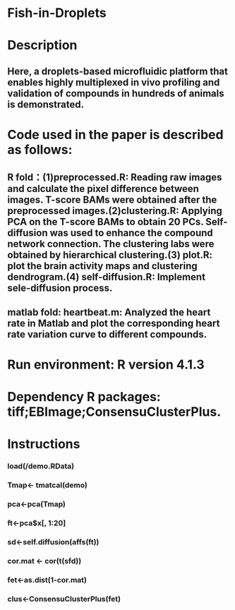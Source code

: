 # Fish-in-Droplets
# Description

## Here, a droplets-based microfluidic platform that enables highly multiplexed in vivo profiling and validation of compounds in hundreds of animals is demonstrated.

# Code used in the paper is described as follows:
## R fold：(1)preprocessed.R: Reading raw images and calculate the pixel difference between images. T-score BAMs were obtained after the preprocessed images.(2)clustering.R: Applying PCA on the T-score BAMs to obtain 20 PCs. Self-diffusion was used to enhance the compound network connection. The clustering labs were obtained by hierarchical clustering.(3) plot.R: plot the brain activity maps and clustering dendrogram.(4) self-diffusion.R: Implement sele-diffusion process.
## matlab fold: heartbeat.m: Analyzed the heart rate in Matlab and plot the corresponding heart rate variation curve to different compounds.

# Run environment: R version 4.1.3 
# Dependency R packages: tiff;EBImage;ConsensuClusterPlus.

# Instructions
### load(/demo.RData)
### Tmap<- tmatcal(demo)
### pca<-pca(Tmap)
### ft<-pca$x[, 1:20]
### sd<-self.diffusion(affs(ft))
### cor.mat <- cor(t(sfd))
### fet<-as.dist(1-cor.mat)
### clus<-ConsensuClusterPlus(fet)
